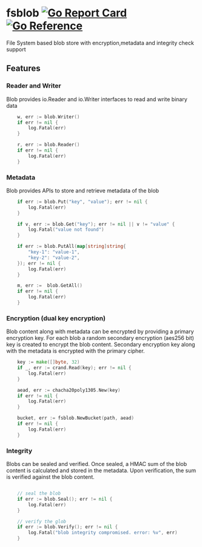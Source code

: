# fsblob [![Go Report Card](https://goreportcard.com/badge/github.com/smitajit/blob)](https://goreportcard.com/report/github.com/smitajit/blob) [![Go Reference](https://pkg.go.dev/badge/github.com/smitajit/blob.svg)](https://pkg.go.dev/github.com/smitajit/blob)
File System based blob store with encryption,metadata and integrity check support

## Features
### Reader and Writer
Blob provides io.Reader and io.Writer interfaces to read and write binary data
```go
	w, err := blob.Writer()
	if err != nil {
		log.Fatal(err)
	}

	r, err := blob.Reader()
	if err != nil {
		log.Fatal(err)
	}
```
### Metadata
Blob provides APIs to store and retrieve metadata of the blob
``` go
	if err := blob.Put("key", "value"); err != nil {
		log.Fatal(err)
	}

	if v, err := blob.Get("key"); err != nil || v != "value" {
		log.Fatal("value not found")
	}

	if err := blob.PutAll(map[string]string{
		"key-1": "value-1",
		"key-2": "value-2",
	}); err != nil {
		log.Fatal(err)
	}

	m, err :=  blob.GetAll() 
	if err != nil {
		log.Fatal(err)
	}
```
### Encryption (dual key encryption)
Blob content along with metadata can be encrypted by providing a primary encryption key.
For each blob a random secondary encryption (aes256 bit) key is created to encrypt the blob content.
Secondary encryption key along with the metadata is encrypted with the primary cipher.
```go
	key := make([]byte, 32)
	if _, err := crand.Read(key); err != nil {
		log.Fatal(err)
	}

	aead, err := chacha20poly1305.New(key)
	if err != nil {
		log.Fatal(err)
	}

	bucket, err := fsblob.NewBucket(path, aead)
	if err != nil {
		log.Fatal(err)
	}
```
### Integrity
Blobs can be sealed and verified. Once sealed, a HMAC sum of the blob content is calculated and stored in the metadata.
Upon verification, the sum is verified against the blob content.
``` go

	// seal the blob
	if err := blob.Seal(); err != nil {
		log.Fatal(err)
	}

	// verify the glob
	if err := blob.Verify(); err != nil {
		log.Fatal("blob integrity compromised. error: %v", err)
	}
```
